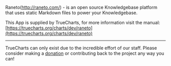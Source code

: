 Raneto(http://raneto.com/) - is an open source Knowledgebase platform that uses static Markdown files to power your Knowledgebase.

This App is supplied by TrueCharts, for more information visit the manual: [https://truecharts.org/charts/dev/raneto](https://truecharts.org/charts/dev/raneto)

---

TrueCharts can only exist due to the incredible effort of our staff.
Please consider making a [donation](https://truecharts.org/sponsor) or contributing back to the project any way you can!
